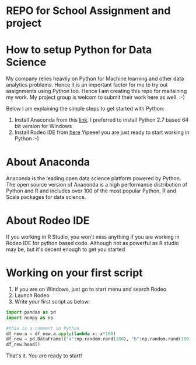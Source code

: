 # REPO for School Assignment and project

# How to setup Python for Data Science

My company relies heavily on Python for Machine learning and other data analytics problems. Hence it is an important factor for me to try 
out assignments using Python too. Hence I am creating this repo for maitaining my work. 
My project group is welcom to submit their work here as well. :-)

Below I am explaining the simple steps to get started with Python:
1. Install Anaconda from this [link](https://www.continuum.io/downloads). I preferred to install Python 2.7 based 64 bit version for Windows
2. Install Rodeo IDE from [here](https://www.yhat.com/products/rodeo)
Yipeee! you are just ready to start working in Python :-)

# About Anaconda
Anaconda is the leading open data science platform powered by Python. 
The open source version of Anaconda is a high performance distribution of Python and R and includes over 100 of the most popular Python, R and Scala packages for data science.

# About Rodeo IDE
If you working in R Studio, you won't miss anything if you are working in Rodeo IDE for python based code. Although not as powerful as R studio
may be, but it's decent enough to get you started

# Working on your first script
1. If you are on Windows, just go to start menu and search Rodeo
2. Launch Rodeo
3. Write your first script as below:
```python
import pandas as pd
import numpy as np

#this is a comment in Python
df_new.a = df_new.a.apply(lambda x: x*100)
df_new = pd.DataFrame({"a":np.random.rand(100), "b":np.random.rand(100)})
df_new.head()
```
That's it. You are ready to start!
